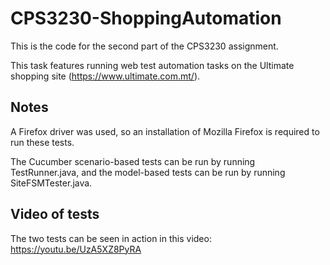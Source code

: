 # CPS3230-ShoppingAutomation
This is the code for the second part of the CPS3230 assignment.

This task features running web test automation tasks on the Ultimate shopping site (https://www.ultimate.com.mt/).

## Notes
A Firefox driver was used, so an installation of Mozilla Firefox is required to run these tests.

The Cucumber scenario-based tests can be run by running TestRunner.java, and the model-based tests can be run by running SiteFSMTester.java.

## Video of tests
The two tests can be seen in action in this video: https://youtu.be/UzA5XZ8PyRA
